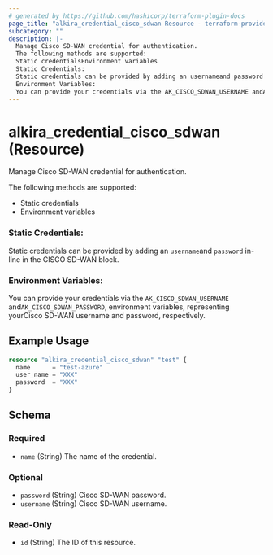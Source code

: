 ```yaml
---
# generated by https://github.com/hashicorp/terraform-plugin-docs
page_title: "alkira_credential_cisco_sdwan Resource - terraform-provider-alkira"
subcategory: ""
description: |-
  Manage Cisco SD-WAN credential for authentication.
  The following methods are supported:
  Static credentialsEnvironment variables
  Static Credentials:
  Static credentials can be provided by adding an usernameand password in-line in the CISCO SD-WAN block.
  Environment Variables:
  You can provide your credentials via the AK_CISCO_SDWAN_USERNAME andAK_CISCO_SDWAN_PASSWORD, environment variables, representing yourCisco SD-WAN username and password, respectively.
---
```


# alkira_credential_cisco_sdwan (Resource)

Manage Cisco SD-WAN credential for authentication.

The following methods are supported:

 - Static credentials
 - Environment variables

### Static Credentials:

Static credentials can be provided by adding an `username`and `password` in-line in the CISCO SD-WAN block.

### Environment Variables:

You can provide your credentials via the `AK_CISCO_SDWAN_USERNAME` and`AK_CISCO_SDWAN_PASSWORD`, environment variables, representing yourCisco SD-WAN username and password, respectively.

## Example Usage

```terraform
resource "alkira_credential_cisco_sdwan" "test" {
  name      = "test-azure"
  user_name = "XXX"
  password  = "XXX"
}
```

<!-- schema generated by tfplugindocs -->
## Schema

### Required

- `name` (String) The name of the credential.

### Optional

- `password` (String) Cisco SD-WAN password.
- `username` (String) Cisco SD-WAN username.

### Read-Only

- `id` (String) The ID of this resource.


